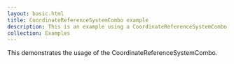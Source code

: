 ```yaml
---
layout: basic.html
title: CoordinateReferenceSystemCombo example
description: This is an example using a CoordinateReferenceSystemCombo.
collection: Examples
---
```


This demonstrates the usage of the CoordinateReferenceSystemCombo.

